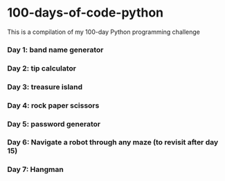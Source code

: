 # 100-days-of-code-python

This is a compilation of my 100-day Python programming challenge

### Day 1: band name generator

### Day 2: tip calculator

### Day 3: treasure island

### Day 4: rock paper scissors

### Day 5: password generator

### Day 6: Navigate a robot through any maze (to revisit after day 15)

### Day 7: Hangman

